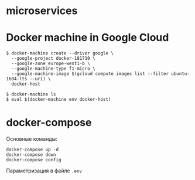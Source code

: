 # microservices

# Docker machine in Google Cloud

```
$ docker-machine create --driver google \
  --google-project docker-181710 \
  --google-zone europe-west1-b \
  --google-machine-type f1-micro \
  --google-machine-image $(gcloud compute images list --filter ubuntu-1604-lts --uri) \
  docker-host
```
```
$ docker-machine ls
$ eval $(docker-machine env docker-host)
```

# docker-compose

Основные команды:
```
docker-compose up -d
docker-compose down
docker-compose config
```
Параметризация в файле `.env`
